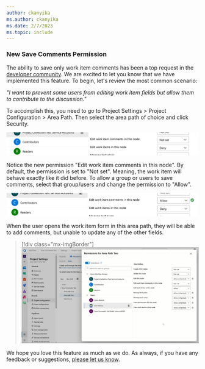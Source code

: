 ```yaml
---
author: ckanyika
ms.author: ckanyika
ms.date: 2/7/2023
ms.topic: include
---
```


### New Save Comments Permission

The ability to save only work item comments has been a top request in the [developer community](https://developercommunity.visualstudio.com/t/separate-rights-for-work-item-discussion/365819). We are excited to let you know that we have implemented this feature. To begin, let's review the most common scenario:

_"I want to prevent some users from editing work item fields but allow them to contribute to the discussion."_

To accomplish this, you need to go to Project Settings > Project Configuration > Area Path. Then select the area path of choice and click Security.

![Area Path](../../media/216-boards-01.png)

Notice the new permission "Edit work item comments in this node".  By default, the permission is set to "Not set". Meaning, the work item will behave exactly like it did before. To allow a group or users to save comments, select that group/users and change the permission to "Allow".

![New Permission](../../media/216-boards-02.png)

When the user opens the work item form in this area path, they will be able to add comments, but unable to update any of the other fields.

> [!div class="mx-imgBorder"]
> ![Gif to demo editing of shareable picklist fields.](../../media/216-boards-01.gif "gif to demo editing of shareable picklist fields")

We hope you love this feature as much as we do. As always, if you have any feedback or suggestions, [please let us know](https://developercommunity.visualstudio.com/AzureDevOpsServerTFS/suggest).


